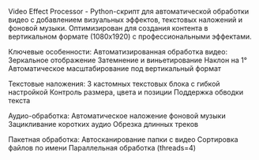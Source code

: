 Video Effect Processor - Python-скрипт для автоматической обработки видео с добавлением визуальных эффектов, текстовых наложений и фоновой музыки. Оптимизирован для создания контента в вертикальном формате (1080x1920) с профессиональными эффектами.

Ключевые особенности:
Автоматизированная обработка видео:
  Зеркальное отображение
  Затемнение и виньетирование
  Наклон на 1°
  Автоматическое масштабирование под вертикальный формат

Текстовые наложения:
  3 кастомных текстовых блока с гибкой настройкой
  Контроль размера, цвета и позиции
  Поддержка обводки текста

Аудио-обработка:
  Автоматическое наложение фоновой музыки
  Зацикливание коротких аудио
  Обрезка длинных треков

Пакетная обработка:
  Автосканирование папки с видео
  Сортировка файлов по имени
  Параллельная обработка (threads=4)
